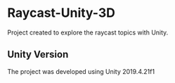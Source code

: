 # Raycast-Unity-3D
Project created to explore the raycast topics with Unity.

## Unity Version
The project was developed using Unity 2019.4.21f1